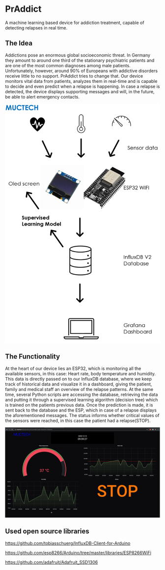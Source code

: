 # PrAddict
A machine learning based device for addiction treatment, capable of detecting relapses in real time.

## The Idea
Addictions pose an enormous global socioeconomic threat. In Germany they amount to around one third of the stationary psychiatric patients and are one of the most common diagnoses among male patients. Unfortunately, however, around 90% of Europeans with addictive disorders receive little to no support. PrAddict tries to change that. Our device monitors vital data from patients, analyzes them in real-time and is capable to decide and even predict when a relapse is happening. In case a relapse is detected, the device displays supporting messages and will, in the future, be able to alert emergency contacts. 

![Screenshot](muctech.PNG)


## The Functionality
At the heart of our device lies an ESP32, which is monitoring all the available sensors, in this case: Heart rate, body temperature and humidity. This data is directly passed on to our InfluxDB database, where we keep track of historical data and visualize it in a dashboard, giving the patient, family and medical staff an overview of the relapse patterns. At the same time, several Python scripts are accessing the database, retrieving the data and putting it through a supervised learning algorithm (decision tree) which is trained on the patients previous data. Once the prediction is made, it is sent back to the database and the ESP, which in case of a relapse displays the aforementioned messages. The status informs whether critical values of the sensors were reached, in this case the patient had a relapse(STOP).

![img](dash2.png)

## Used open source libraries
https://github.com/tobiasschuerg/InfluxDB-Client-for-Arduino

https://github.com/esp8266/Arduino/tree/master/libraries/ESP8266WiFi

https://github.com/adafruit/Adafruit_SSD1306
